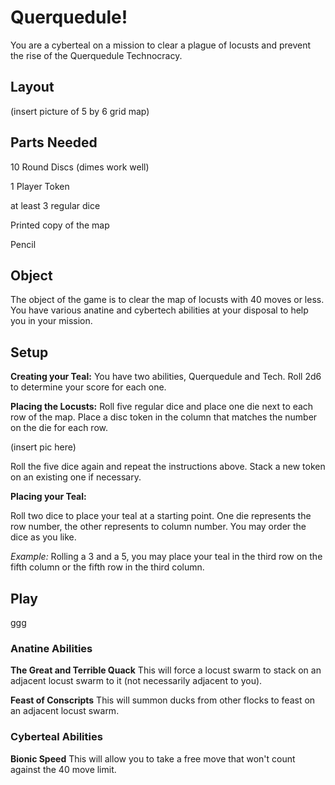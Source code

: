 # Querquedule!
You are a cyberteal on a mission to clear a plague of locusts and prevent the rise of the Querquedule Technocracy.

## Layout

(insert picture of 5 by 6 grid map)

## Parts Needed

10 Round Discs (dimes work well)

1 Player Token

at least 3 regular dice

Printed copy of the map

Pencil

## Object

The object of the game is to clear the map of locusts with 40 moves or less. You have various anatine and cybertech abilities at your disposal to help you in your mission.

## Setup

**Creating your Teal:** You have two abilities, Querquedule and Tech. Roll 2d6 to determine your score for each one.

**Placing the Locusts:** Roll five regular dice and place one die next to each row of the map. Place a disc token in the column that matches the number on the die for each row.

(insert pic here)

Roll the five dice again and repeat the instructions above. Stack a new token on an existing one if necessary.

**Placing your Teal:**

Roll two dice to place your teal at a starting point. One die represents the row number, the other represents to column number. You may order the dice as you like.

*Example:* Rolling a 3 and a 5, you may place your teal in the third row on the fifth column or the fifth row in the third column.

## Play

ggg

### Anatine Abilities

**The Great and Terrible Quack** This will force a locust swarm to stack on an adjacent locust swarm to it (not necessarily adjacent to you).

**Feast of Conscripts** This will summon ducks from other flocks to feast on an adjacent locust swarm.

### Cyberteal Abilities

**Bionic Speed** This will allow you to take a free move that won't count against the 40 move limit.


